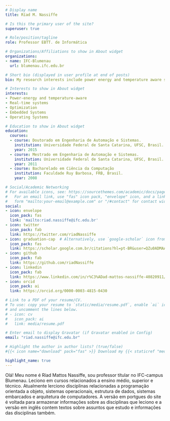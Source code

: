 ```yaml
---
# Display name
title: Ríad M. Nassiffe

# Is this the primary user of the site?
superuser: true

# Role/position/tagline
role: Professor EBTT. de Informática

# Organizations/Affiliations to show in About widget
organizations:
- name: IFC-Blumenau
  url: blumenau.ifc.edu.br

# Short bio (displayed in user profile at end of posts)
bio: My research interests include power energy and temperature aware systems, real-time systems, optimization, embedded Systems and operating Systems .

# Interests to show in About widget
interests:
- Power-energy and temperature-aware
- Real-time systems
- Optimization
- Embedded Systems
- Operating Systems 

# Education to show in About widget
education:
  courses:
  - course: Doutorado em Engenharia de Automação e Sistemas.
    institution: Universidade Federal de Santa Catarina, UFSC, Brasil.
    year: 2015
  - course: Mestrado em Engenharia de Automação e Sistemas.
    institution: Universidade Federal de Santa Catarina, UFSC, Brasil.
    year: 2011
  - course: Bacharelado em Ciência da Computação
    institution: Faculdade Ruy Barbosa, FRB, Brasil.
    year: 2008

# Social/Academic Networking
# For available icons, see: https://sourcethemes.com/academic/docs/page-builder/#icons
#   For an email link, use "fas" icon pack, "envelope" icon, and a link in the
#   form "mailto:your-email@example.com" or "/#contact" for contact widget.
social:
- icon: envelope
  icon_pack: fas
  link: 'mailto:riad.nassiffe@ifc.edu.br'
- icon: twitter
  icon_pack: fab
  link: https://twitter.com/riadNassiffe
- icon: graduation-cap  # Alternatively, use `google-scholar` icon from `ai` icon pack
  icon_pack: fas
  link: https://scholar.google.com.br/citations?hl=pt-BR&user=QZu0ADMAAAAJ
- icon: github
  icon_pack: fab
  link: https://github.com/riadNassiffe
- icon: linkedin
  icon_pack: fab
  link: https://www.linkedin.com/in/r%C3%ADad-mattos-nassiffe-40820911/
- icon: orcid
  icon_pack: ai
  link: https://orcid.org/0000-0003-4815-0430

# Link to a PDF of your resume/CV.
# To use: copy your resume to `static/media/resume.pdf`, enable `ai` icons in `params.toml`, 
# and uncomment the lines below.
# - icon: cv
#   icon_pack: ai
#   link: media/resume.pdf

# Enter email to display Gravatar (if Gravatar enabled in Config)
email: "riad.nassiffe@ifc.edu.br"

# Highlight the author in author lists? (true/false)
#{{< icon name="download" pack="fas" >}} Download my {{< staticref "media/demo_resume.pdf" "newtab" >}}resumé{{< /staticref >}}.

highlight_name: true
---
```

Olá! Meu nome é Ríad Mattos Nassiffe, sou professor títular no IFC-campus Blumenau. Leciono em cursos relacionados a ensino médio, superior e técnico. Atualmente lerciono disciplinas relacionadas a programação orientada a objeto, sistemas operacionais, estrutura de dados, sistemas embarcados e arquitetura de computadores. A versão em portgues do site é voltada para armazenar informações sobre as disciplinas que leciono e a versão em inglês contem textos sobre assuntos que estudo e informações das disciplinas também.
